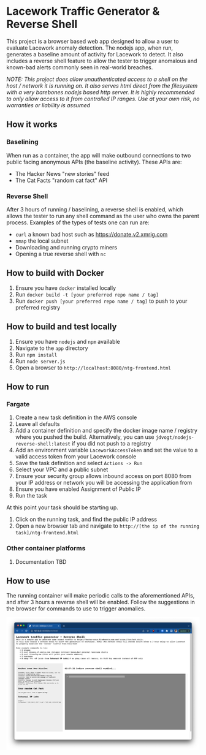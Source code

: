 # Lacework Traffic Generator & Reverse Shell

This project is a browser based web app designed to allow a user to evaluate Lacework anomaly detection.  The nodejs app, when run, generates a baseline amount of activity for Lacework to detect.  It also includes a reverse shell feature to allow the tester to trigger anomalous and known-bad alerts commonly seen in real-world breaches.

*NOTE: This project does allow unauthenticated access to a shell on the host / network it is running on. It also serves html direct from the filesystem with a very barebones nodejs based http server. It is highly recommended to only allow access to it from controlled IP ranges. Use at your own risk, no warranties or liability is assumed*

## How it works

### Baselining

When run as a container, the app will make outbound connections to two public facing anonymous APIs (the baseline activity).  These APIs are:

- The Hacker News "new stories" feed
- The Cat Facts "random cat fact" API

### Reverse Shell

After 3 hours of running / baselining, a reverse shell is enabled, which allows the tester to run any shell command as the user who owns the parent process.  Examples of the types of tests one can run are:

- `curl` a known bad host such as https://donate.v2.xmrig.com
- `nmap` the local subnet
- Downloading and running crypto miners
- Opening a true reverse shell with `nc`

## How to build with Docker

1. Ensure you have `docker` installed locally
1. Run `docker build -t [your preferred repo name / tag]`
1. Run `docker push [your preferred repo name / tag]` to push to your preferred registry

## How to build and test locally

1. Ensure you have `nodejs` and `npm` available
1. Navigate to the `app` directory
1. Run `npm install`
1. Run `node server.js`
1. Open a browser to `http://localhost:8080/ntg-frontend.html`

## How to run

### Fargate

1. Create a new task definition in the AWS console
1. Leave all defaults
1. Add a container definition and specify the docker image name / registry where you pushed the build.  Alternatively, you can use `jdvogt/nodejs-reverse-shell:latest` if you did not push to a registry
1. Add an environment variable `LaceworkAccessToken` and set the value to a valid access token from your Lacework console
1. Save the task definition and select `Actions -> Run`
1. Select your VPC and a public subnet
1. Ensure your security group allows inbound access on port 8080 from your IP address or network you will be accessing the application from
1. Ensure you have enabled Assignment of Public IP
1. Run the task

At this point your task should be starting up.

1. Click on the running task, and find the public IP address
1. Open a new browser tab and navigate to `http://[the ip of the running task]/ntg-frontend.html`

### Other container platforms

1. Documentation TBD

## How to use

The running container will make periodic calls to the aforementioned APIs, and after 3 hours a reverse shell will be enabled. Follow the suggestions in the browser for commands to use to trigger anomalies.

![Screenshot](nodejs-traffic-generator.png)